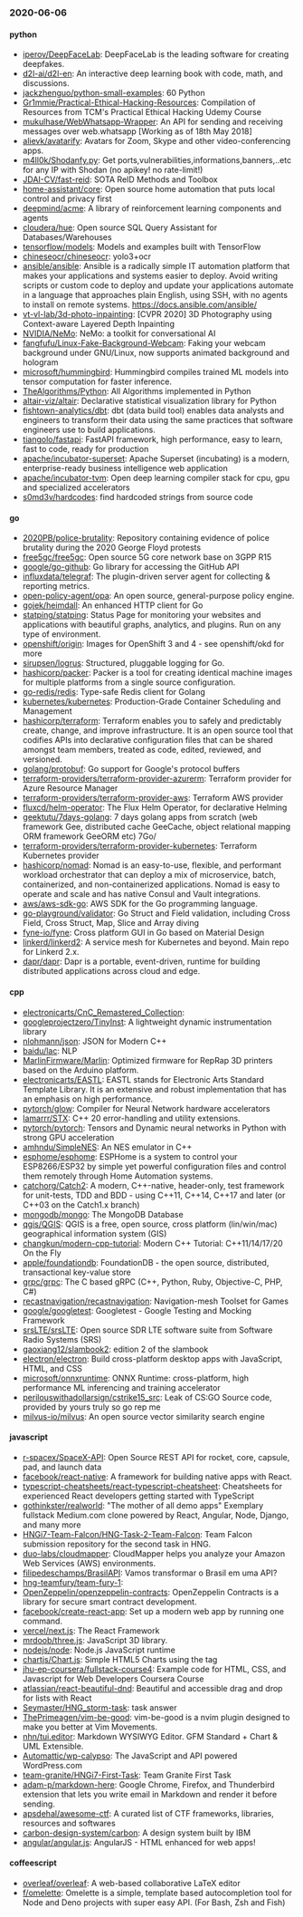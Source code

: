 ### 2020-06-06

#### python
* [iperov/DeepFaceLab](https://github.com/iperov/DeepFaceLab): DeepFaceLab is the leading software for creating deepfakes.
* [d2l-ai/d2l-en](https://github.com/d2l-ai/d2l-en): An interactive deep learning book with code, math, and discussions.
* [jackzhenguo/python-small-examples](https://github.com/jackzhenguo/python-small-examples): 60  Python 
* [Gr1mmie/Practical-Ethical-Hacking-Resources](https://github.com/Gr1mmie/Practical-Ethical-Hacking-Resources): Compilation of Resources from TCM's Practical Ethical Hacking Udemy Course
* [mukulhase/WebWhatsapp-Wrapper](https://github.com/mukulhase/WebWhatsapp-Wrapper): An API for sending and receiving messages over web.whatsapp [Working as of 18th May 2018]
* [alievk/avatarify](https://github.com/alievk/avatarify): Avatars for Zoom, Skype and other video-conferencing apps.
* [m4ll0k/Shodanfy.py](https://github.com/m4ll0k/Shodanfy.py): Get ports,vulnerabilities,informations,banners,..etc for any IP with Shodan (no apikey! no rate-limit!)
* [JDAI-CV/fast-reid](https://github.com/JDAI-CV/fast-reid): SOTA ReID Methods and Toolbox
* [home-assistant/core](https://github.com/home-assistant/core):  Open source home automation that puts local control and privacy first
* [deepmind/acme](https://github.com/deepmind/acme): A library of reinforcement learning components and agents
* [cloudera/hue](https://github.com/cloudera/hue): Open source SQL Query Assistant for Databases/Warehouses
* [tensorflow/models](https://github.com/tensorflow/models): Models and examples built with TensorFlow
* [chineseocr/chineseocr](https://github.com/chineseocr/chineseocr): yolo3+ocr
* [ansible/ansible](https://github.com/ansible/ansible): Ansible is a radically simple IT automation platform that makes your applications and systems easier to deploy. Avoid writing scripts or custom code to deploy and update your applications  automate in a language that approaches plain English, using SSH, with no agents to install on remote systems. https://docs.ansible.com/ansible/
* [vt-vl-lab/3d-photo-inpainting](https://github.com/vt-vl-lab/3d-photo-inpainting): [CVPR 2020] 3D Photography using Context-aware Layered Depth Inpainting
* [NVIDIA/NeMo](https://github.com/NVIDIA/NeMo): NeMo: a toolkit for conversational AI
* [fangfufu/Linux-Fake-Background-Webcam](https://github.com/fangfufu/Linux-Fake-Background-Webcam): Faking your webcam background under GNU/Linux, now supports animated background and hologram
* [microsoft/hummingbird](https://github.com/microsoft/hummingbird): Hummingbird compiles trained ML models into tensor computation for faster inference.
* [TheAlgorithms/Python](https://github.com/TheAlgorithms/Python): All Algorithms implemented in Python
* [altair-viz/altair](https://github.com/altair-viz/altair): Declarative statistical visualization library for Python
* [fishtown-analytics/dbt](https://github.com/fishtown-analytics/dbt): dbt (data build tool) enables data analysts and engineers to transform their data using the same practices that software engineers use to build applications.
* [tiangolo/fastapi](https://github.com/tiangolo/fastapi): FastAPI framework, high performance, easy to learn, fast to code, ready for production
* [apache/incubator-superset](https://github.com/apache/incubator-superset): Apache Superset (incubating) is a modern, enterprise-ready business intelligence web application
* [apache/incubator-tvm](https://github.com/apache/incubator-tvm): Open deep learning compiler stack for cpu, gpu and specialized accelerators
* [s0md3v/hardcodes](https://github.com/s0md3v/hardcodes): find hardcoded strings from source code

#### go
* [2020PB/police-brutality](https://github.com/2020PB/police-brutality): Repository containing evidence of police brutality during the 2020 George Floyd protests
* [free5gc/free5gc](https://github.com/free5gc/free5gc): Open source 5G core network base on 3GPP R15
* [google/go-github](https://github.com/google/go-github): Go library for accessing the GitHub API
* [influxdata/telegraf](https://github.com/influxdata/telegraf): The plugin-driven server agent for collecting & reporting metrics.
* [open-policy-agent/opa](https://github.com/open-policy-agent/opa): An open source, general-purpose policy engine.
* [gojek/heimdall](https://github.com/gojek/heimdall): An enhanced HTTP client for Go
* [statping/statping](https://github.com/statping/statping): Status Page for monitoring your websites and applications with beautiful graphs, analytics, and plugins. Run on any type of environment.
* [openshift/origin](https://github.com/openshift/origin): Images for OpenShift 3 and 4 - see openshift/okd for more
* [sirupsen/logrus](https://github.com/sirupsen/logrus): Structured, pluggable logging for Go.
* [hashicorp/packer](https://github.com/hashicorp/packer): Packer is a tool for creating identical machine images for multiple platforms from a single source configuration.
* [go-redis/redis](https://github.com/go-redis/redis): Type-safe Redis client for Golang
* [kubernetes/kubernetes](https://github.com/kubernetes/kubernetes): Production-Grade Container Scheduling and Management
* [hashicorp/terraform](https://github.com/hashicorp/terraform): Terraform enables you to safely and predictably create, change, and improve infrastructure. It is an open source tool that codifies APIs into declarative configuration files that can be shared amongst team members, treated as code, edited, reviewed, and versioned.
* [golang/protobuf](https://github.com/golang/protobuf): Go support for Google's protocol buffers
* [terraform-providers/terraform-provider-azurerm](https://github.com/terraform-providers/terraform-provider-azurerm): Terraform provider for Azure Resource Manager
* [terraform-providers/terraform-provider-aws](https://github.com/terraform-providers/terraform-provider-aws): Terraform AWS provider
* [fluxcd/helm-operator](https://github.com/fluxcd/helm-operator): The Flux Helm Operator, for declarative Helming
* [geektutu/7days-golang](https://github.com/geektutu/7days-golang): 7 days golang apps from scratch (web framework Gee, distributed cache GeeCache, object relational mapping ORM framework GeeORM etc) 7Go/
* [terraform-providers/terraform-provider-kubernetes](https://github.com/terraform-providers/terraform-provider-kubernetes): Terraform Kubernetes provider
* [hashicorp/nomad](https://github.com/hashicorp/nomad): Nomad is an easy-to-use, flexible, and performant workload orchestrator that can deploy a mix of microservice, batch, containerized, and non-containerized applications. Nomad is easy to operate and scale and has native Consul and Vault integrations.
* [aws/aws-sdk-go](https://github.com/aws/aws-sdk-go): AWS SDK for the Go programming language.
* [go-playground/validator](https://github.com/go-playground/validator): Go Struct and Field validation, including Cross Field, Cross Struct, Map, Slice and Array diving
* [fyne-io/fyne](https://github.com/fyne-io/fyne): Cross platform GUI in Go based on Material Design
* [linkerd/linkerd2](https://github.com/linkerd/linkerd2): A service mesh for Kubernetes and beyond. Main repo for Linkerd 2.x.
* [dapr/dapr](https://github.com/dapr/dapr): Dapr is a portable, event-driven, runtime for building distributed applications across cloud and edge.

#### cpp
* [electronicarts/CnC_Remastered_Collection](https://github.com/electronicarts/CnC_Remastered_Collection): 
* [googleprojectzero/TinyInst](https://github.com/googleprojectzero/TinyInst): A lightweight dynamic instrumentation library
* [nlohmann/json](https://github.com/nlohmann/json): JSON for Modern C++
* [baidu/lac](https://github.com/baidu/lac): NLP
* [MarlinFirmware/Marlin](https://github.com/MarlinFirmware/Marlin): Optimized firmware for RepRap 3D printers based on the Arduino platform.
* [electronicarts/EASTL](https://github.com/electronicarts/EASTL): EASTL stands for Electronic Arts Standard Template Library. It is an extensive and robust implementation that has an emphasis on high performance.
* [pytorch/glow](https://github.com/pytorch/glow): Compiler for Neural Network hardware accelerators
* [lamarrr/STX](https://github.com/lamarrr/STX): C++ 20 error-handling and utility extensions.
* [pytorch/pytorch](https://github.com/pytorch/pytorch): Tensors and Dynamic neural networks in Python with strong GPU acceleration
* [amhndu/SimpleNES](https://github.com/amhndu/SimpleNES): An NES emulator in C++
* [esphome/esphome](https://github.com/esphome/esphome): ESPHome is a system to control your ESP8266/ESP32 by simple yet powerful configuration files and control them remotely through Home Automation systems.
* [catchorg/Catch2](https://github.com/catchorg/Catch2): A modern, C++-native, header-only, test framework for unit-tests, TDD and BDD - using C++11, C++14, C++17 and later (or C++03 on the Catch1.x branch)
* [mongodb/mongo](https://github.com/mongodb/mongo): The MongoDB Database
* [qgis/QGIS](https://github.com/qgis/QGIS): QGIS is a free, open source, cross platform (lin/win/mac) geographical information system (GIS)
* [changkun/modern-cpp-tutorial](https://github.com/changkun/modern-cpp-tutorial):  Modern C++ Tutorial: C++11/14/17/20 On the Fly
* [apple/foundationdb](https://github.com/apple/foundationdb): FoundationDB - the open source, distributed, transactional key-value store
* [grpc/grpc](https://github.com/grpc/grpc): The C based gRPC (C++, Python, Ruby, Objective-C, PHP, C#)
* [recastnavigation/recastnavigation](https://github.com/recastnavigation/recastnavigation): Navigation-mesh Toolset for Games
* [google/googletest](https://github.com/google/googletest): Googletest - Google Testing and Mocking Framework
* [srsLTE/srsLTE](https://github.com/srsLTE/srsLTE): Open source SDR LTE software suite from Software Radio Systems (SRS)
* [gaoxiang12/slambook2](https://github.com/gaoxiang12/slambook2): edition 2 of the slambook
* [electron/electron](https://github.com/electron/electron): Build cross-platform desktop apps with JavaScript, HTML, and CSS
* [microsoft/onnxruntime](https://github.com/microsoft/onnxruntime): ONNX Runtime: cross-platform, high performance ML inferencing and training accelerator
* [perilouswithadollarsign/cstrike15_src](https://github.com/perilouswithadollarsign/cstrike15_src): Leak of CS:GO Source code, provided by yours truly so go rep me
* [milvus-io/milvus](https://github.com/milvus-io/milvus): An open source vector similarity search engine

#### javascript
* [r-spacex/SpaceX-API](https://github.com/r-spacex/SpaceX-API):  Open Source REST API for rocket, core, capsule, pad, and launch data
* [facebook/react-native](https://github.com/facebook/react-native): A framework for building native apps with React.
* [typescript-cheatsheets/react-typescript-cheatsheet](https://github.com/typescript-cheatsheets/react-typescript-cheatsheet): Cheatsheets for experienced React developers getting started with TypeScript
* [gothinkster/realworld](https://github.com/gothinkster/realworld): "The mother of all demo apps"  Exemplary fullstack Medium.com clone powered by React, Angular, Node, Django, and many more 
* [HNGi7-Team-Falcon/HNG-Task-2-Team-Falcon](https://github.com/HNGi7-Team-Falcon/HNG-Task-2-Team-Falcon): Team Falcon submission repository for the second task in HNG.
* [duo-labs/cloudmapper](https://github.com/duo-labs/cloudmapper): CloudMapper helps you analyze your Amazon Web Services (AWS) environments.
* [filipedeschamps/BrasilAPI](https://github.com/filipedeschamps/BrasilAPI): Vamos transformar o Brasil em uma API?
* [hng-teamfury/team-fury-1](https://github.com/hng-teamfury/team-fury-1): 
* [OpenZeppelin/openzeppelin-contracts](https://github.com/OpenZeppelin/openzeppelin-contracts): OpenZeppelin Contracts is a library for secure smart contract development.
* [facebook/create-react-app](https://github.com/facebook/create-react-app): Set up a modern web app by running one command.
* [vercel/next.js](https://github.com/vercel/next.js): The React Framework
* [mrdoob/three.js](https://github.com/mrdoob/three.js): JavaScript 3D library.
* [nodejs/node](https://github.com/nodejs/node): Node.js JavaScript runtime 
* [chartjs/Chart.js](https://github.com/chartjs/Chart.js): Simple HTML5 Charts using the <canvas> tag
* [jhu-ep-coursera/fullstack-course4](https://github.com/jhu-ep-coursera/fullstack-course4): Example code for HTML, CSS, and Javascript for Web Developers Coursera Course
* [atlassian/react-beautiful-dnd](https://github.com/atlassian/react-beautiful-dnd): Beautiful and accessible drag and drop for lists with React
* [Seymaster/HNG_storm-task](https://github.com/Seymaster/HNG_storm-task): task answer
* [ThePrimeagen/vim-be-good](https://github.com/ThePrimeagen/vim-be-good): vim-be-good is a nvim plugin designed to make you better at Vim Movements.
* [nhn/tui.editor](https://github.com/nhn/tui.editor):  Markdown WYSIWYG Editor. GFM Standard + Chart & UML Extensible.
* [Automattic/wp-calypso](https://github.com/Automattic/wp-calypso): The JavaScript and API powered WordPress.com
* [team-granite/HNGi7-First-Task](https://github.com/team-granite/HNGi7-First-Task): Team Granite First Task
* [adam-p/markdown-here](https://github.com/adam-p/markdown-here): Google Chrome, Firefox, and Thunderbird extension that lets you write email in Markdown and render it before sending.
* [apsdehal/awesome-ctf](https://github.com/apsdehal/awesome-ctf): A curated list of CTF frameworks, libraries, resources and softwares
* [carbon-design-system/carbon](https://github.com/carbon-design-system/carbon): A design system built by IBM
* [angular/angular.js](https://github.com/angular/angular.js): AngularJS - HTML enhanced for web apps!

#### coffeescript
* [overleaf/overleaf](https://github.com/overleaf/overleaf): A web-based collaborative LaTeX editor
* [f/omelette](https://github.com/f/omelette): Omelette is a simple, template based autocompletion tool for Node and Deno projects with super easy API. (For Bash, Zsh and Fish)
